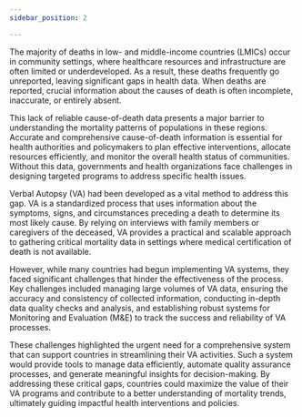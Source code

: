 ```yaml
---
sidebar_position: 2

---
```


The majority of deaths in low- and middle-income countries (LMICs) occur in community settings, where healthcare resources and infrastructure are often limited or underdeveloped. As a result, these deaths frequently go unreported, leaving significant gaps in health data. When deaths are reported, crucial information about the causes of death is often incomplete, inaccurate, or entirely absent.

This lack of reliable cause-of-death data presents a major barrier to understanding the mortality patterns of populations in these regions. Accurate and comprehensive cause-of-death information is essential for health authorities and policymakers to plan effective interventions, allocate resources efficiently, and monitor the overall health status of communities. Without this data, governments and health organizations face challenges in designing targeted programs to address specific health issues.

Verbal Autopsy (VA) had been developed as a vital method to address this gap. VA is a standardized process that uses information about the symptoms, signs, and circumstances preceding a death to determine its most likely cause. By relying on interviews with family members or caregivers of the deceased, VA provides a practical and scalable approach to gathering critical mortality data in settings where medical certification of death is not available.

However, while many countries had begun implementing VA systems, they faced significant challenges that hinder the effectiveness of the process. Key challenges included managing large volumes of VA data, ensuring the accuracy and consistency of collected information, conducting in-depth data quality checks and analysis, and establishing robust systems for Monitoring and Evaluation (M&E) to track the success and reliability of VA processes.

These challenges highlighted the urgent need for a comprehensive system that can support countries in streamlining their VA activities. Such a system would provide tools to manage data efficiently, automate quality assurance processes, and generate meaningful insights for decision-making. By addressing these critical gaps, countries could maximize the value of their VA programs and contribute to a better understanding of mortality trends, ultimately guiding impactful health interventions and policies.